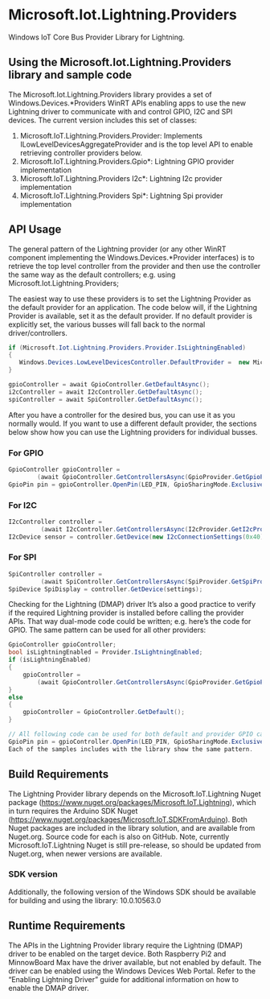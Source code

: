 # Microsoft.Iot.Lightning.Providers
 Windows IoT Core Bus Provider Library for Lightning. 

## Using the Microsoft.Iot.Lightning.Providers library and sample code
The Microsoft.Iot.Lightning.Providers library provides a set of Windows.Devices.*Providers WinRT APIs enabling apps to use the new Lightning driver to communicate with and control GPIO, I2C and SPI devices.
The current version includes this set of classes:
1. Microsoft.IoT.Lightning.Providers.Provider: Implements ILowLevelDevicesAggregateProvider and is the top level API to enable retrieving controller providers below.
2. Microsoft.IoT.Lightning.Providers.Gpio*: Lightning GPIO provider implementation
3. Microsoft.IoT.Lightning.Providers I2c*:  Lightning I2c provider implementation
4. Microsoft.IoT.Lightning.Providers Spi*:  Lightning Spi provider implementation

## API Usage
The general pattern of the Lightning provider (or any other WinRT component implementing the Windows.Devices.*Provider interfaces) is to retrieve the top level controller from the provider and then use the controller the same way as the default controllers; e.g.
using Microsoft.Iot.Lightning.Providers;

The easiest way to use these providers is to set the Lightning Provider as the default provider for an application. The code below will, if the Lightning Provider is available, set it as the default provider. If no default provider is explicitly set, the various busses will fall back to the normal driver/controllers.
```C#
if (Microsoft.Iot.Lightning.Providers.Provider.IsLightningEnabled)
{
   Windows.Devices.LowLevelDevicesController.DefaultProvider =  new Microsoft.Iot.Lightning.Providers.Provider();
}

gpioController = await GpioController.GetDefaultAsync();
i2cController = await I2cController.GetDefaultAsync();
spiController = await SpiController.GetDefaultAsync();
```

After you have a controller for the desired bus, you can use it as you normally would. If you want to use a different default provider, the sections below show how you can use the Lightning providers for individual busses. 


### For GPIO
```C#
GpioController gpioController = 
        (await GpioController.GetControllersAsync(GpioProvider.GetGpioProvider()))[0];
GpioPin pin = gpioController.OpenPin(LED_PIN, GpioSharingMode.Exclusive);
```

### For I2C
```C#
I2cController controller = 
         (await I2cController.GetControllersAsync(I2cProvider.GetI2cProvider()))[0];
I2cDevice sensor = controller.GetDevice(new I2cConnectionSettings(0x40));
```

### For SPI
```C#
SpiController controller = 
         (await SpiController.GetControllersAsync(SpiProvider.GetSpiProvider()))[0];
SpiDevice SpiDisplay = controller.GetDevice(settings); 
```
Checking for the Lightning (DMAP) driver
It’s also a good practice to verify if the required Lightning provider is installed before calling the provider APIs. That way dual-mode code could be written; e.g. here’s the code for GPIO. The same pattern can be used for all other providers:
```C#
GpioController gpioController;
bool isLightningEnabled = Provider.IsLightningEnabled;
if (isLightningEnabled)
{
    gpioController = 
        (await GpioController.GetControllersAsync(GpioProvider.GetGpioProvider()))[0];
}
else
{
    gpioController = GpioController.GetDefault();
}

// All following code can be used for both default and provider GPIO calls
GpioPin pin = gpioController.OpenPin(LED_PIN, GpioSharingMode.Exclusive);
Each of the samples includes with the library show the same pattern.
```

## Build Requirements
The Lightning Provider library depends on the Microsoft.IoT.Lightning Nuget package (https://www.nuget.org/packages/Microsoft.IoT.Lightning), which in turn requires the Arduino SDK Nuget (https://www.nuget.org/packages/Microsoft.IoT.SDKFromArduino). Both Nuget packages are included in the library solution, and are available from Nuget.org. Source code for each is also on GitHub.
Note, currently Microsoft.IoT.Lightning Nuget is still pre-release, so should be updated from Nuget.org, when newer versions are available.
### SDK version
Additionally, the following version of the Windows SDK should be available for building and using the library: 10.0.10563.0 

## Runtime Requirements
The APIs in the Lightning Provider library require the Lightning (DMAP) driver to be enabled on the target device. Both Raspberry Pi2 and MinnowBoard Max have the driver available, but not enabled by default. The driver can be enabled using the Windows Devices Web Portal.
Refer to the “Enabling Lightning Driver” <link tbd> guide for additional information on how to enable the DMAP driver.
